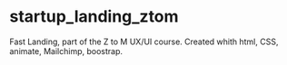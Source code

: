 # startup_landing_ztom
Fast Landing, part of the Z to M UX/UI course. 
Created whith html, CSS, animate, Mailchimp, boostrap.
